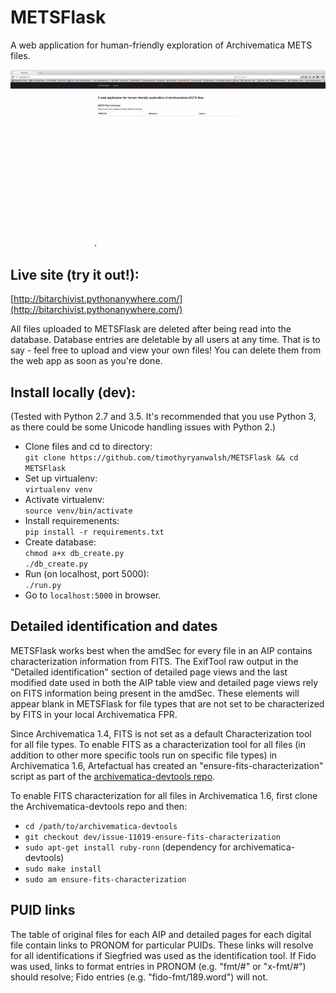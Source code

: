 # METSFlask  

A web application for human-friendly exploration of Archivematica METS files.

![demo](metsflask-demo.gif)

## Live site (try it out!):  
[http://bitarchivist.pythonanywhere.com/](http://bitarchivist.pythonanywhere.com/)  

All files uploaded to METSFlask are deleted after being read into the database. Database entries are deletable by all users at any time. That is to say - feel free to upload and view your own files! You can delete them from the web app as soon as you're done.  

## Install locally (dev):  
(Tested with Python 2.7 and 3.5. It's recommended that you use Python 3, as there could be some Unicode handling issues with Python 2.)  

* Clone files and cd to directory:  
`git clone https://github.com/timothyryanwalsh/METSFlask && cd METSFlask`  
* Set up virtualenv:  
`virtualenv venv`  
* Activate virtualenv:  
`source venv/bin/activate`  
* Install requiremenents:  
`pip install -r requirements.txt`   
* Create database:  
`chmod a+x db_create.py`    
`./db_create.py`  
* Run (on localhost, port 5000):  
`./run.py`  
* Go to `localhost:5000` in browser.  

## Detailed identification and dates

METSFlask works best when the amdSec for every file in an AIP contains characterization information from FITS. The ExifTool raw output in the "Detailed identification" section of detailed page views and the last modified date used in both the AIP table view and detailed page views rely on FITS information being present in the amdSec. These elements will appear blank in METSFlask for file types that are not set to be characterized by FITS in your local Archivematica FPR.  

Since Archivematica 1.4, FITS is not set as a default Characterization tool for all file types. To enable FITS as a characterization tool for all files (in addition to other more specific tools run on specific file types) in Archivematica 1.6, Artefactual has created an "ensure-fits-characterization" script as part of the [archivematica-devtools repo](https://github.com/artefactual/archivematica-devtools/tree/dev/issue-11019-ensure-fits-characterization).

To enable FITS characterization for all files in Archivematica 1.6, first clone the Archivematica-devtools repo and then:  
* `cd /path/to/archivematica-devtools`  
* `git checkout dev/issue-11019-ensure-fits-characterization`  
* `sudo apt-get install ruby-ronn` (dependency for archivematica-devtools)  
* `sudo make install`  
* `sudo am ensure-fits-characterization`

## PUID links

The table of original files for each AIP and detailed pages for each digital file contain links to PRONOM for particular PUIDs. These links will resolve for all identifications if Siegfried was used as the identification tool. If Fido was used, links to format entries in PRONOM (e.g. "fmt/#" or "x-fmt/#") should resolve; Fido entries (e.g. "fido-fmt/189.word") will not. 
